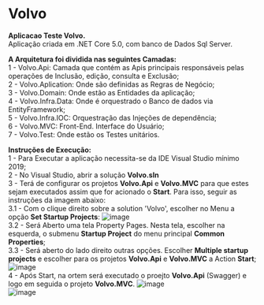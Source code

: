 # Volvo
<b>Aplicacao Teste Volvo.</b><br>
Aplicação criada em .NET Core 5.0, com banco de Dados Sql Server.

<b> A Arquitetura foi dividida nas seguintes Camadas:</b>  <br> 
1 - Volvo.Api: Camada que contém as Apis principais responsáveis pelas operações de Inclusão, edição, consulta e Exclusão; <br>
2 - Volvo.Aplication: Onde são definidas as Regras de Negócio; <br>
3 - Volvo.Domain: Onde estão as Entidades da aplicação; <br>
4 - Volvo.Infra.Data: Onde é orquestrado o Banco de dados via EntityFramework; <br>
5 - Volvo.Infra.IOC: Orquestração das Injeções de dependência; <br>
6 - Volvo.MVC: Front-End. Interface do Usuário;<br>
7 - Volvo.Test: Onde estão os Testes unitários.

<b>Instruções de Execução:</b><br>
1 - Para Executar a aplicação necessita-se da IDE Visual Studio mínimo 2019; <br>
2 - No Visual Studio, abrir a solução <b> Volvo.sln </b> <br>
3 - Terá de configurar os projetos <b>Volvo.Api</b> e <b>Volvo.MVC</b> para que estes sejam executados assim que for acionado o <b>Start</b>. Para isso, seguir as instruções da imagem abaixo:<br>
    3.1 - Com o clique direito sobre a solution 'Volvo', escolher no Menu a opção <b>Set Startup Projects</b>:
![image](https://user-images.githubusercontent.com/14164810/133961783-976f7206-81f8-4d9d-98f0-da1c1d8d4405.png)<br>
    3.2 - Será Aberto uma tela Property Pages. Nesta tela, escolher na esquerda, o submenu <b>Startup Project</b> do menu principal <b>Common Properties</b>;<br>
    3.3 - Será aberto do lado direito outras opções. Escolher <b>Multiple startup projects</b> e escolher para os projetos <b>Volvo.Api</b> e <b>Volvo.MVC</b> a Action <b>Start</b>;
![image](https://user-images.githubusercontent.com/14164810/133962450-c174ee61-5ae0-442b-a25b-b5b91583561b.png)<br>
4 - Após Start, na ortem será executado o proejto <b>Volvo.Api</b> (Swagger) e logo em seguida o projeto <b>Volvo.MVC</b>.
![image](https://user-images.githubusercontent.com/14164810/133962732-aac96531-e1cc-4883-83e2-957c1090eb25.png)<br>
![image](https://user-images.githubusercontent.com/14164810/133962779-ccaaeed5-9a46-4b41-9eb5-7453a9329678.png)


